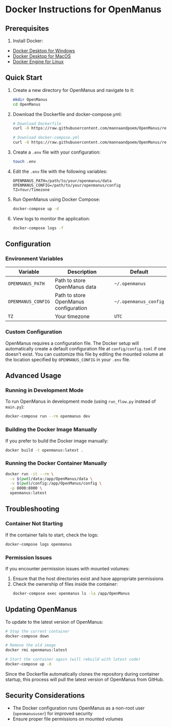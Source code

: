 # Docker Instructions for OpenManus

## Prerequisites

1. Install Docker:
   
- [Docker Desktop for Windows](https://docs.docker.com/docker-for-windows/install/)
- [Docker Desktop for MacOS](https://docs.docker.com/docker-for-mac/install/)
- [Docker Engine for Linux](https://docs.docker.com/engine/install/)

## Quick Start

1. Create a new directory for OpenManus and navigate to it:
   ```bash
   mkdir OpenManus
   cd OpenManus
   ```

2. Download the Dockerfile and docker-compose.yml:
   ```bash
   # Download Dockerfile
   curl -O https://raw.githubusercontent.com/mannaandpoem/OpenManus/refs/heads/main/Docker/Dockerfile
   
   # Download docker-compose.yml
   curl -O https://raw.githubusercontent.com/mannaandpoem/OpenManus/refs/heads/main/Docker/docker-compose.yml
   ```

3. Create a `.env` file with your configuration:
   ```bash
   touch .env
   ```

4. Edit the `.env` file with the following variables:
   ```
   OPENMANUS_PATH=/path/to/your/openmanus/data
   OPENMANUS_CONFIG=/path/to/your/openmanus/config
   TZ=Your/Timezone
   ```

5. Run OpenManus using Docker Compose:
   ```bash
   docker-compose up -d
   ```

6. View logs to monitor the application:
   ```bash
   docker-compose logs -f
   ```

## Configuration

### Environment Variables

| Variable | Description | Default |
|----------|-------------|---------|
| `OPENMANUS_PATH` | Path to store OpenManus data | `~/.openmanus` |
| `OPENMANUS_CONFIG` | Path to store OpenManus configuration | `~/.openmanus_config` |
| `TZ` | Your timezone | `UTC` |

### Custom Configuration

OpenManus requires a configuration file. The Docker setup will automatically create a default configuration file at `config/config.toml` if one doesn't exist. You can customize this file by editing the mounted volume at the location specified by `OPENMANUS_CONFIG` in your `.env` file.

## Advanced Usage

### Running in Development Mode

To run OpenManus in development mode (using `run_flow.py` instead of `main.py`):

```bash
docker-compose run --rm openmanus dev
```

### Building the Docker Image Manually

If you prefer to build the Docker image manually:

```bash
docker build -t openmanus:latest .
```

### Running the Docker Container Manually

```bash
docker run -it --rm \
  -v $(pwd)/data:/app/OpenManus/data \
  -v $(pwd)/config:/app/OpenManus/config \
  -p 8000:8000 \
  openmanus:latest
```

## Troubleshooting

### Container Not Starting

If the container fails to start, check the logs:

```bash
docker-compose logs openmanus
```

### Permission Issues

If you encounter permission issues with mounted volumes:

1. Ensure that the host directories exist and have appropriate permissions
2. Check the ownership of files inside the container:
   ```bash
   docker-compose exec openmanus ls -la /app/OpenManus
   ```

## Updating OpenManus

To update to the latest version of OpenManus:

```bash
# Stop the current container
docker-compose down

# Remove the old image
docker rmi openmanus:latest

# Start the container again (will rebuild with latest code)
docker-compose up -d
```

Since the Dockerfile automatically clones the repository during container startup, this process will pull the latest version of OpenManus from GitHub.

## Security Considerations

- The Docker configuration runs OpenManus as a non-root user (`openmanususer`) for improved security
- Ensure proper file permissions on mounted volumes
